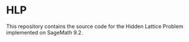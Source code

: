 # HLP

This repository contains the source code for the Hidden Lattice Problem implemented on SageMath 9.2.
